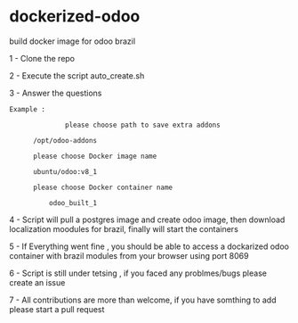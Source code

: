 # dockerized-odoo
build docker image for odoo brazil 

1 - Clone the repo 

2 - Execute the script auto_create.sh 

3 - Answer the questions 

	Example :
	
                  please choose path to save extra addons
                  
		  /opt/odoo-addons
		  
		  please choose Docker image name
		  
		  ubuntu/odoo:v8_1
		  
		  please choose Docker container name
		  
	          odoo_built_1
	          
4 - Script will pull a postgres image and create odoo image, then download localization moodules for brazil, 
finally will start the containers 

5 - If Everything went fine , you should be able to access a dockarized odoo container with brazil modules from your browser using port 8069

6 -  Script is still under tetsing , if you faced any problmes/bugs please create an issue 

7 - All contributions are more than welcome, if you have somthing to add please start a pull request
